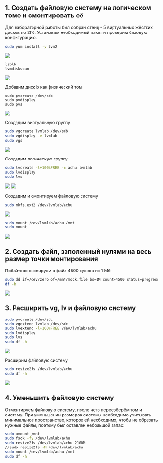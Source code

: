 ## 1. Создать файловую систему на логическом томе и смонтировать её 
Для лабораторной работы был собран стенд - 5 виртуальных жёстких дисков по 2Гб. Установим необходимый пакет и проверим базовую конфигурацию.
```bash
sudo yum install -y lvm2
```
![](https://i.ibb.co/6n5PLQx/00-ivm2.png)
```bash
lsblk
lvmdiskscan
```
![](https://i.ibb.co/2c040WY/image.png)

Добавим диск b как физический том
```
sudo pvcreate /dev/sdb
sudo pvdisplay
sudo pvs
```
![](https://i.ibb.co/2nkxRfW/111.png)

Cоздадим виртуальную группу 

```bash
sudo vgcreate lvmlab /dev/sdb 
sudo vgdisplay -v lvmlab
sudo vgs
```
![](https://i.ibb.co/5hLNmYd/1-Volume-Group.png)

Создадим логическую группу
```bash
sudo lvcreate -l+100%FREE -n achu lvmlab 
sudo lvdisplay 
sudo lvs
```
![](https://i.ibb.co/HLSKJp9/3-Logic-Volume-1.png)
![](https://i.ibb.co/GJyFs82/2-Logic-Volume-2.png)

Создадим и смонтируем файловую систему
```bash
sudo mkfs.ext2 /dev/lvmlab/achu
```
![](https://i.ibb.co/d2Yy9C4/4-ext2.png)

```bash
sudo mount /dev/lvmlab/achu /mnt 
sudo mount
```
![](https://i.ibb.co/ccjMv8V/5.png)

## 2. Создать файл, заполенный нулями на весь размер точки монтирования
Побайтово скопируем в файл 4500 кусков по 1 Мб
```bash
sudo dd if=/dev/zero of=/mnt/mock.file bs=1M count=4500 status=progress
df -h
```
![](https://i.ibb.co/WvvtxpJ/6-Logic-Volume.png)

## 3. Расширить vg, lv и файловую систему
```bash
sudo pvcreate /dev/sdc
sudo vgextend lvmlab /dev/sdc
sudo lvextend -l+100%FREE /dev/lvmlab/achu
sudo lvdisplay
sudo lvs
sudo df -h
```

![](https://i.ibb.co/f21rm3s/7-Volume-Group-1.png)

Расширим файловую систему

```bash
sudo resize2fs /dev/lvmlab/achu
sudo df -h
```

![](https://i.ibb.co/WFZwgCF/9.png)

## 4. Уменьшить файловую систему

Отмонтируем файловую систему, после чего пересоберём том и систему. При уменьшении размеров системы необходимо учитывать минимальное пространство, которое ей необходимо, чтобы не обрезать нужные файлы, поэтому был оставлен небольшой запас:

```bash
sudo umount /mnt
sudo fsck -fy /dev/lvmlab/achu
sudo resize2fs /dev/lvmlab/achu 2100M             
//sudo resize2fs -M /dev/lvmlab/achu 
sudo mount /dev/lvmlab/achu /mnt
sudo df -h
```
